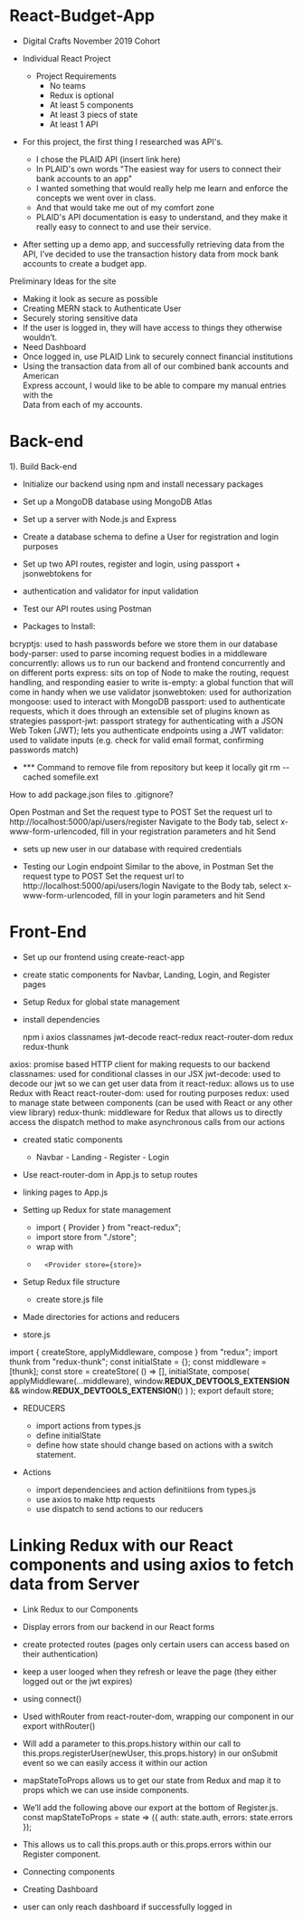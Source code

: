 # React-Budget-App
 
- Digital Crafts November 2019 Cohort
 
- Individual React Project
   - Project Requirements
       - No teams
       - Redux is optional
       - At least 5 components
       - At least 3 piecs of state
       - At least 1 API
 
- For this project, the first thing I researched was API's.
   - I chose the PLAID API (insert link here)
   - In PLAID's own words "The easiest way for users to connect their bank accounts to 
an app"
   - I wanted something that would really help me learn and enforce the concepts we 
went over in class.
   - And that would take me out of my comfort zone
   - PLAID's API documentation is easy to understand, and they make it really easy to 
connect to and use their service.
 
- After setting up a demo app, and successfully retrieving data from the API, I’ve 
decided to use the transaction history data from mock bank accounts to create a 
budget app.
 
Preliminary Ideas for the site
- Making it look as secure as possible
- Creating MERN stack to Authenticate User
- Securely storing sensitive data
- If the user is logged in, they will have access to things they otherwise wouldn’t.
- Need Dashboard
- Once logged in, use PLAID Link to securely connect financial institutions
- Using the transaction data from all of our combined bank accounts and American 	
	Express account, I would like to be able to compare my manual entries with the 	
	Data from each of my accounts. 
 
# Back-end
 
1). Build Back-end
- Initialize our backend using npm and install necessary packages
- Set up a MongoDB database using MongoDB Atlas
- Set up a server with Node.js and Express
- Create a database schema to define a User for registration and login purposes
- Set up two API routes, register and login, using passport + jsonwebtokens for
- authentication and validator for input validation
- Test our API routes using Postman
 
- Packages to Install:

bcryptjs: used to hash passwords before we store them in our database
body-parser: used to parse incoming request bodies in a middleware
concurrently: allows us to run our backend and frontend concurrently and on 
different ports
express: sits on top of Node to make the routing, request handling, and 
responding easier to write
is-empty: a global function that will come in handy when we use validator
jsonwebtoken: used for authorization
mongoose: used to interact with MongoDB
passport: used to authenticate requests, which it does through an extensible 
set of plugins known as strategies
passport-jwt: passport strategy for authenticating with a JSON Web Token (JWT); 
lets you authenticate endpoints using a JWT
validator: used to validate inputs (e.g. check for valid email format, 
confirming passwords match)
 
 
 - *** Command to remove file from repository but keep it locally
    git rm --cached somefile.ext

How to add package.json files to .gitignore?
 

Open Postman and
Set the request type to POST
Set the request url to http://localhost:5000/api/users/register
Navigate to the Body tab, select x-www-form-urlencoded, fill in your registration parameters and hit Send

- sets up new user in our database with required credentials

- Testing our Login endpoint
Similar to the above, in Postman
Set the request type to POST
Set the request url to http://localhost:5000/api/users/login
Navigate to the Body tab, select x-www-form-urlencoded, fill in your login parameters and hit Send


# Front-End
- Set up our frontend using create-react-app
- create static components for Navbar, Landing, Login, and Register pages
- Setup Redux for global state management

- install dependencies
   
   npm i axios classnames jwt-decode react-redux react-router-dom redux redux-thunk

axios: promise based HTTP client for making requests to our backend
classnames: used for conditional classes in our JSX
jwt-decode: used to decode our jwt so we can get user data from it
react-redux: allows us to use Redux with React
react-router-dom: used for routing purposes
redux: used to manage state between components (can be used with React or any other view library)
redux-thunk: middleware for Redux that allows us to directly access the dispatch method to make asynchronous calls from our actions
 

- created static components
   - Navbar - Landing - Register - Login

- Use react-router-dom in App.js to setup routes
- linking pages to App.js

- Setting up Redux for state management
   - import { Provider } from "react-redux";
   - import store from "./store";
   - wrap with <Provider>
   -       <Provider store={store}>
        <Router>
          <div className="App">
            <Navbar />
            <Route exact path="/" component={Landing} />
            <Route exact path="/register" component={Register} />
            <Route exact path="/login" component={Login} />
          </div>
        </Router>
      </Provider>
   
- Setup Redux file structure
   - create store.js file

- Made directories for actions and reducers

- store.js

import { createStore, applyMiddleware, compose } from "redux";
import thunk from "redux-thunk";
const initialState = {};
const middleware = [thunk];
const store = createStore(
  () => [],
  initialState,
  compose(
    applyMiddleware(...middleware),
    window.__REDUX_DEVTOOLS_EXTENSION__ && window.__REDUX_DEVTOOLS_EXTENSION__()
  )
);
export default store;

- REDUCERS
   - import actions from types.js
   - define initialState
   - define how state should change based on actions with a switch statement.

- Actions
   - import dependenciees and action definitiions from types.js
   - use axios to make http requests
   - use dispatch to send actions to our reducers

# Linking Redux with our React components and using axios to fetch data from Server
- Link Redux to our Components
- Display errors from our backend in our React forms
- create protected routes (pages only certain users can access based on their authentication)
- keep a user looged when they refresh or leave the page (they either logged out or the jwt expires)

- using connect()
- Used withRouter from react-router-dom, wrapping our component in our export withRouter()
- Will add a parameter to this.props.history within our call to this.props.registerUser(newUser, this.props.history) in our onSubmit event so we can easily access it within our action
- mapStateToProps allows us to get our state from Redux and map it to props which we can use inside components.

- We’ll add the following above our export at the bottom of Register.js.
const mapStateToProps = state => ({
  auth: state.auth,
  errors: state.errors
});

- This allows us to call this.props.auth or this.props.errors within our Register component.

- Connecting components

- Creating Dashboard
 - user can only reach dashboard if successfully logged in